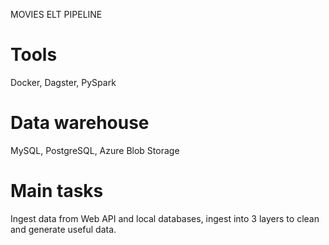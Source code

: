 MOVIES ELT PIPELINE

#	Tools

Docker, Dagster, PySpark

# Data warehouse

MySQL, PostgreSQL, Azure Blob Storage

#	Main tasks

Ingest data from Web API and local databases, ingest into 3 layers to clean and generate useful data.
